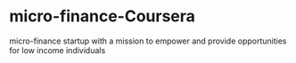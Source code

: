 # micro-finance-Coursera

micro-finance startup with a mission to empower and provide opportunities for low income individuals
